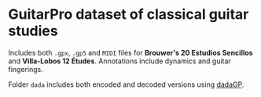 # GuitarPro dataset of classical guitar studies

Includes both `.gpx`, `.gp5` and `MIDI` files for **Brouwer's 20 Estudios Sencillos** and **Villa-Lobos 12 Études**. Annotations include dynamics and guitar fingerings. 

Folder `dada` includes both encoded and decoded versions using [dadaGP](https://github.com/dada-bots/dadaGP).


